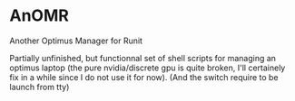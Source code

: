 # AnOMR
Another Optimus Manager for Runit

Partially unfinished, but functionnal set of shell scripts for managing an optimus laptop (the pure nvidia/discrete gpu is quite broken, I'll certainely fix in a while since I do not use it for now). (And the switch require to be launch from tty)
